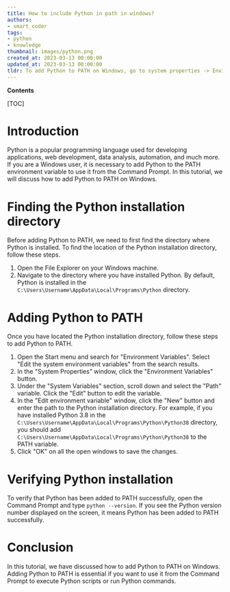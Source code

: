 ```yaml
---
title: How to include Python in path in windows?
authors:
- smart_coder
tags:
- python
- knowledge
thumbnail: images/python.png
created_at: 2023-03-13 00:00:00
updated_at: 2023-03-13 00:00:00
tldr: To add Python to PATH on Windows, go to system properties -> Environment Variables -> edit the PATH variable and add the Python installation path.
---
```


**Contents**

[TOC]

# Introduction

Python is a popular programming language used for developing applications, web development, data analysis, automation, and much more. If you are a Windows user, it is necessary to add Python to the PATH environment variable to use it from the Command Prompt. In this tutorial, we will discuss how to add Python to PATH on Windows.

# Finding the Python installation directory

Before adding Python to PATH, we need to first find the directory where Python is installed. To find the location of the Python installation directory, follow these steps.

1. Open the File Explorer on your Windows machine.
2. Navigate to the directory where you have installed Python. By default, Python is installed in the `C:\Users\Username\AppData\Local\Programs\Python` directory.

# Adding Python to PATH

Once you have located the Python installation directory, follow these steps to add Python to PATH.

1. Open the Start menu and search for "Environment Variables". Select "Edit the system environment variables" from the search results.
2. In the "System Properties" window, click the "Environment Variables" button.
3. Under the "System Variables" section, scroll down and select the "Path" variable. Click the "Edit" button to edit the variable.
4. In the "Edit environment variable" window, click the "New" button and enter the path to the Python installation directory. For example, if you have installed Python 3.8 in the `C:\Users\Username\AppData\Local\Programs\Python\Python38` directory, you should add `C:\Users\Username\AppData\Local\Programs\Python\Python38` to the PATH variable.
5. Click "OK" on all the open windows to save the changes.

# Verifying Python installation

To verify that Python has been added to PATH successfully, open the Command Prompt and type `python --version`. If you see the Python version number displayed on the screen, it means Python has been added to PATH successfully.

# Conclusion

In this tutorial, we have discussed how to add Python to PATH on Windows. Adding Python to PATH is essential if you want to use it from the Command Prompt to execute Python scripts or run Python commands.
